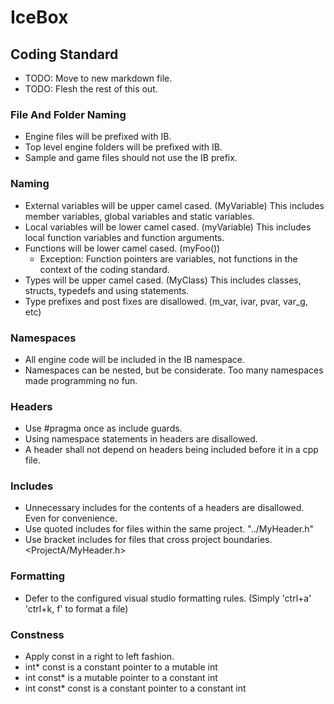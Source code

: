 # IceBox

## Coding Standard
- TODO: Move to new markdown file.
- TODO: Flesh the rest of this out.

### File And Folder Naming
- Engine files will be prefixed with IB.
- Top level engine folders will be prefixed with IB.
- Sample and game files should not use the IB prefix.

### Naming
- External variables will be upper camel cased. (MyVariable) This includes member variables, global variables and static variables.
- Local variables will be lower camel cased. (myVariable) This includes local function variables and function arguments.
- Functions will be lower camel cased. (myFoo())
  - Exception: Function pointers are variables, not functions in the context of the coding standard.
- Types will be upper camel cased. (MyClass) This includes classes, structs, typedefs and using statements.
- Type prefixes and post fixes are disallowed. (m_var, ivar, pvar, var_g, etc)

### Namespaces
- All engine code will be included in the IB namespace.
- Namespaces can be nested, but be considerate. Too many namespaces made programming no fun.

### Headers
- Use #pragma once as include guards.
- Using namespace statements in headers are disallowed.
- A header shall not depend on headers being included before it in a cpp file.

### Includes
- Unnecessary includes for the contents of a headers are disallowed. Even for convenience.
- Use quoted includes for files within the same project. "../MyHeader.h"
- Use bracket includes for files that cross project boundaries. <ProjectA/MyHeader.h>

### Formatting
- Defer to the configured visual studio formatting rules. (Simply 'ctrl+a' 'ctrl+k, f' to format a file)

### Constness
- Apply const in a right to left fashion.
- int* const is a constant pointer to a mutable int
- int const* is a mutable pointer to a constant int
- int const* const is a constant pointer to a constant int
